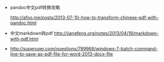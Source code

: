 ﻿- pandoc中文pdf转换攻略

	http://afoo.me/posts/2013-07-10-how-to-transform-chinese-pdf-with-pandoc.html

- 中文markdown转pdf
	http://jiangfeng.org/notes/2013/04/19/markdown-with-pdf.html
	
- http://superuser.com/questions/789968/windows-7-batch-command-line-to-save-as-pdf-file-for-word-2013-docx-file
